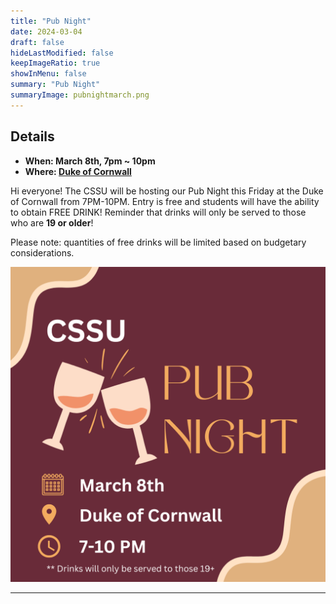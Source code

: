 ```yaml
---
title: "Pub Night"
date: 2024-03-04
draft: false
hideLastModified: false
keepImageRatio: true
showInMenu: false
summary: "Pub Night"
summaryImage: pubnightmarch.png
---
```


## Details

- **When: March 8th, 7pm ~ 10pm**
- **Where: [Duke of Cornwall](https://maps.app.goo.gl/HSVxM26gFyEeY5m49)**

Hi everyone! The CSSU will be hosting our Pub Night this Friday at the Duke of Cornwall from 7PM-10PM. Entry is free and students will have the ability to obtain FREE DRINK! Reminder that drinks will only be served to those who are **19 or older**!

Please note: quantities of free drinks will be limited based on budgetary considerations.

![Join us](pubnightmarch.png)

---
